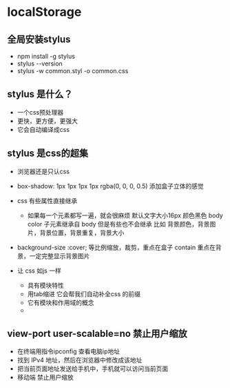 # localStorage  

## 全局安装stylus
- npm install -g stylus
- stylus --version
- stylus -w common.styl -o common.css

## stylus 是什么？
- 一个css预处理器
- 更快，更方便，更强大
- 它会自动编译成css

## stylus 是css的超集
- 浏览器还是只认css
- box-shadow: 1px 1px 1px 1px rgba(0, 0, 0, 0.5) 添加盒子立体的感觉
- css 有些属性直接继承
  - 如果每一个元素都写一遍，就会很麻烦
  默认文字大小16px 颜色黑色 
  body color 子元素继承自 body
  但是有些也不会继承
  比如 背景颜色，背景图片，背景位置，背景重复，背景大小

- background-size :cover; 等比例缩放，裁剪，重点在盒子
  contain 重点在背景，一定完整显示背景图片

- 让 css 如js 一样
  - 具有模块特性
  - 用tab缩进 它会帮我们自动补全css 的前缀 
  - 它有模块和作用域的概念
  - 

## view-port user-scalable=no 禁止用户缩放
- 在终端用指令ipconfig 查看电脑ip地址
- 找到 IPv4 地址，然后在浏览器中修改成该地址
- 把当前页面地址发送给手机中，手机就可以访问当前页面
- 移动端 禁止用户缩放